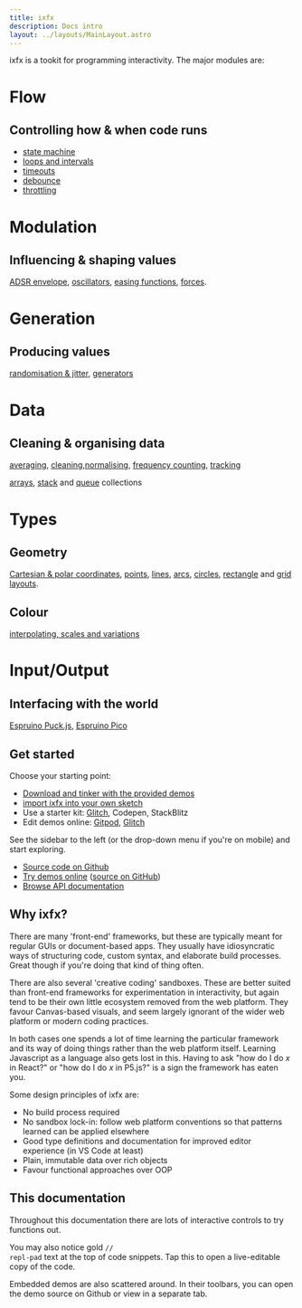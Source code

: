 ```yaml
---
title: ixfx
description: Docs intro
layout: ../layouts/MainLayout.astro
---
```


ixfx is a tookit for programming interactivity. The major modules are:

<div class="wrappedBoxContainer mini">
  <div>
    <h1>Flow</h1>
    <h2>Controlling how & when code runs</h2>
    <ul class="list">
      <li><a href="./flow/stateMachine/">state machine</a></li>
      <li><a href="./flow/loops/">loops and intervals</a></li>
      <li><a href="./flow/delay/#timeout">timeouts</a></li>
      <li><a href="./flow/delay/#debounce">debounce</a></li>
      <li><a href="./flow/delay/#throttle">throttling</a></li>
    </ul>
  </div>
  <div>
    <h1>Modulation</h1>
    <h2>Influencing & shaping values</h2>

[ADSR envelope](./modulation/envelope/),
[oscillators](./modulation/oscillator/),
[easing functions](./modulation/easing/), [forces](./modulation/forces/).

</div>

<div>
  <h1>Generation</h1>
  <h2>Producing values</h2>

[randomisation & jitter](./gen/random/), [generators](./gen/generator/)

</div>
<div>
    <h1>Data</h1>
    <h2>Cleaning & organising data</h2>

[averaging](./data/averaging/),
[cleaning](./data/cleanup/),[normalising](./data/normalising/),
[frequency counting](./data/frequency/), [tracking](./data/trackers/)

[arrays](./data/arrays/), [stack](./data/collections/stack/) and
[queue](./data/collections/queue/) collections

</div>
<div>
    <h1>Types</h1>
    <h2>Geometry</h2>

[Cartesian & polar coordinates](./types/geometry/units/),
[points](./types/geometry/point/), [lines](./types/geometry/line/),
[arcs](./types/geometry/arc/), [circles](./types/geometry/circle/),
[rectangle](./types/geometry/rect/) and [grid layouts](./types/geometry/grid/).

<h2>Colour</h2>

[interpolating, scales and variations](./types/colour/)

</div>

<div>
  <h1>Input/Output</h1>
  <h2>Interfacing with the world</h2>

[Espruino Puck.js](./io/espruino-puck/), [Espruino Pico](./io/espruino-pico/)

</div>
</div>

## Get started

Choose your starting point:

- [Download and tinker with the provided demos](https://github.com/clinth/ixfx-demos/)
- [import ixfx into your own sketch](./importing)
- Use a starter kit:
  [Glitch](https://glitch.com/edit/#!/ixfx-starter-url?path=script.js%3A15%3A0),
  Codepen, StackBlitz
- Edit demos online:
  [Gitpod](https://gitpod.io/#https://github.com/ClintH/ixfx-demos),
  [Glitch](https://glitch.com/edit/#!/ixfx-demos)

See the sidebar to the left (or the drop-down menu if you're on mobile) and
start exploring.

- [Source code on Github](https://github.com/ClintH/ixfx)
- [Try demos online](https://clinth.github.io/ixfx-demos/)
  ([source on GitHub](https://github.com/clinth/ixfx-demos/))
- [Browse API documentation](https://clinth.github.io/ixfx/)

## Why ixfx?

There are many 'front-end' frameworks, but these are typically meant for regular
GUIs or document-based apps. They usually have idiosyncratic ways of structuring
code, custom syntax, and elaborate build processes. Great though if you're doing
that kind of thing often.

There are also several 'creative coding' sandboxes. These are better suited than
front-end frameworks for experimentation in interactivity, but again tend to be
their own little ecosystem removed from the web platform. They favour
Canvas-based visuals, and seem largely ignorant of the wider web platform or
modern coding practices.

In both cases one spends a lot of time learning the particular framework and its
way of doing things rather than the web platform itself. Learning Javascript as
a language also gets lost in this. Having to ask "how do I do _x_ in React?" or
"how do I do _x_ in P5.js?" is a sign the framework has eaten you.

Some design principles of ixfx are:

- No build process required
- No sandbox lock-in: follow web platform conventions so that patterns learned
  can be applied elsewhere
- Good type definitions and documentation for improved editor experience (in VS
  Code at least)
- Plain, immutable data over rich objects
- Favour functional approaches over OOP

## This documentation

Throughout this documentation there are lots of interactive controls to try
functions out.

You may also notice gold <code style="color: var(--yellow)">// repl-pad</code>
text at the top of code snippets. Tap this to open a live-editable copy of the
code.

Embedded demos are also scattered around. In their toolbars, you can open the
demo source on Github or view in a separate tab.
